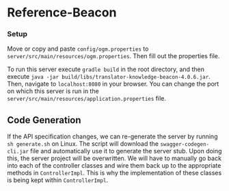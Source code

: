 # Reference-Beacon

### Setup

Move or copy and paste `config/ogm.properties` to `server/src/main/resources/ogm.properties`. Then fill out the properties file.

To run this server execute `gradle build` in the root directory, and then execute `java -jar build/libs/translator-knowledge-beacon-4.0.6.jar`. Then, navigate to `localhost:8080` in your browser. You can change the port on which this server is run in the `server/src/main/resources/application.properties` file.

## Code Generation

If the API specification changes, we can re-generate the server by running `sh generate.sh` on Linux. The script will download the `swagger-codegen-cli.jar` file and automatically use it to generate the server stub. Upon doing this, the server project will be overwritten. We will have to manually go back into each of the controller classes and wire them back up to the appropriate methods in `ControllerImpl`. This is why the implementation of these classes is being kept within `ControllerImpl`.